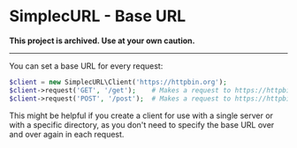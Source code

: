 # SimplecURL - Base URL

**This project is archived. Use at your own caution.**

---

You can set a base URL for every request:

```php
$client = new SimplecURL\Client('https://httpbin.org');
$client->request('GET', '/get');    # Makes a request to https://httpbin.org/get
$client->request('POST', '/post');  # Makes a request to https://httpbin.org/post
```

This might be helpful if you create a client for use with a single server or with a specific directory, as you don't need to specify the base URL over and over again in each request.
